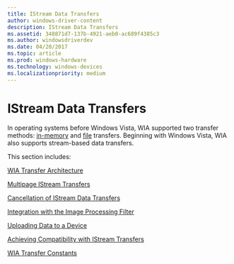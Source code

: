```yaml
---
title: IStream Data Transfers
author: windows-driver-content
description: IStream Data Transfers
ms.assetid: 348871d7-137b-4921-aeb0-ac689f4385c3
ms.author: windowsdriverdev
ms.date: 04/20/2017
ms.topic: article
ms.prod: windows-hardware
ms.technology: windows-devices
ms.localizationpriority: medium
---
```


# IStream Data Transfers


In operating systems before Windows Vista, WIA supported two transfer methods: [in-memory](in-memory-transfers.md) and [file](file-transfers.md) transfers. Beginning with Windows Vista, WIA also supports stream-based data transfers.

This section includes:

[WIA Transfer Architecture](wia-transfer-architecture.md)

[Multipage IStream Transfers](multipage-istream-transfers.md)

[Cancellation of IStream Data Transfers](cancellation-of-istream-data-transfers.md)

[Integration with the Image Processing Filter](integration-with-the-image-processing-filter.md)

[Uploading Data to a Device](uploading-data-to-a-device.md)

[Achieving Compatibility with IStream Transfers](achieving-compatibility-with-istream-transfers.md)

[WIA Transfer Constants](wia-transfer-constants.md)

 

 




